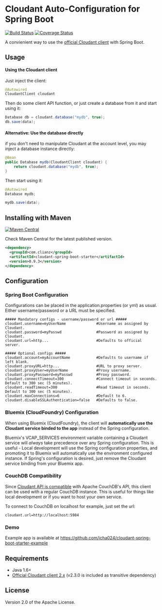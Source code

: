 # Cloudant Auto-Configuration for Spring Boot
[![Build Status](https://travis-ci.org/icha024/cloudant-spring-boot-starter.svg?branch=master)](https://travis-ci.org/icha024/cloudant-spring-boot-starter) [![Coverage Status](https://coveralls.io/repos/github/icha024/cloudant-spring-boot-starter/badge.svg?branch=master)](https://coveralls.io/github/icha024/cloudant-spring-boot-starter?branch=master)

A convienient way to use the [official Cloudant client](https://github.com/cloudant/java-cloudant) with Spring Boot.

## Usage
#### Using the Cloudant client
Just inject the client:
```java
@Autowired
CloudantClient cloudant
```
Then do some client API function, or just create a database from it and start using it:
```java
Database db = cloudant.database("mydb", true);
db.save(data);
```
#### Alternative: Use the database directly
if you don't need to manipulate Cloudant at the account level, you may inject a database instance directly:
```java
@Bean
public Database mydb(CloudantClient cloudant) {
	return cloudant.database("mydb", true);
}
```
Then start using it:
```java
@Autowired
Database mydb;
```
```java
mydb.save(data);
```

## Installing with Maven
 [![Maven Central](https://img.shields.io/maven-central/v/com.clianz/cloudant-spring-boot-starter.svg)](http://search.maven.org/#search%7Cga%7C1%7Ccloudant-spring-boot-starter)
 
 Check Maven Central for the latest published version.
```xml
<dependency>
  <groupId>com.clianz</groupId>
  <artifactId>cloudant-spring-boot-starter</artifactId>
  <version>0.9.3</version>
</dependency>
```

## Configuration
### Spring Boot Configuration
Configurations can be placed in the application.properties (or yml) as usual.
Either username/password or a URL must be specified.
```properties
##### Mandatory configs - username/password or url #####
cloudant.username=myUserName              #Username as assigned by Cloudant.
cloudant.password=myPasswd                #Password as assigned by Cloudant.
cloudant.url=http...                      #Defaults to official server.

##### Optional configs #####
cloudant.account=myAccountName            #Defaults to username if left blank.
cloudant.proxyURL=http...                 #URL to proxy server.
cloudant.proxyUser=myUserName             #Proxy username.
cloudant.proxyPassword=myPasswd           #Proxy password.
cloudant.connectTimeout=300               #Connect timeout in seconds. Default to 300 sec (5 minutes).
cloudant.readTimeout=300                  #Read timeout in seconds. Default to 300 sec (5 minutes).
cloudant.maxConnections=6                 #Default to 6.
cloudant.disableSSLAuthentication=false   #Defaults to false.
```
### Bluemix (CloudFoundry) Configuration
When using Bluemix (CloudFoundry), the client will **automatically use the Cloudant service binded to the app** instead of the Spring configuration.

Bluemix's VCAP_SERVICES environment variable containing a Cloudant service will *always* take precedence over any Spring configuration. This is useful - Local development will use the Spring configuration properties, and promoting it to Bluemix will automatically use the environment configured instance. If Spring's configuration is desired, just remove the Cloudant service binding from your Bluemix app.

### CouchDB Compatibility
Since [Cloudant API is compatible](https://cloudant.com/product/cloudant-features/restful-api/) with Apache CouchDB's API, this client can be used with a regular CouchDB instance. This is useful for things like local development or if you want to host your own service.

To connect to CouchDB on localhost for example, just set the url:
```properties
cloudant.url=http://localhost:5984
```

### Demo
Example app is available at https://github.com/icha024/cloudant-spring-boot-starter-example

## Requirements
- Java 1.6+
- [Official Cloudant client 2.x](https://github.com/cloudant/java-cloudant)    (v2.3.0 is included as transitive dependency) 

## License

Version 2.0 of the Apache License.
